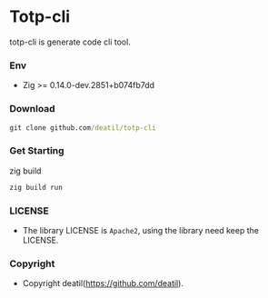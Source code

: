 # Totp-cli

totp-cli is generate code cli tool.


### Env

 - Zig >= 0.14.0-dev.2851+b074fb7dd


### Download

~~~cmd
git clone github.com/deatil/totp-cli
~~~


### Get Starting

zig build

~~~cmd
zig build run
~~~


### LICENSE

*  The library LICENSE is `Apache2`, using the library need keep the LICENSE.


### Copyright

*  Copyright deatil(https://github.com/deatil).

